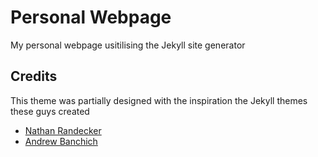 # Personal Webpage
My personal webpage usitilising the Jekyll site generator

## Credits

This theme was partially designed with the inspiration the Jekyll themes these guys created
- [Nathan Randecker](https://nrandecker.github.io/particle/)
- [Andrew Banchich](https://andrewbanchich.gitlab.io/forty-jekyll-theme/)
